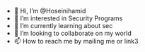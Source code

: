 - 👋 Hi, I’m @Hoseinihamid
- 👀 I’m interested in Security Programs
- 🌱 I’m currently learning about sec
- 💞️ I’m looking to collaborate on my world
- 📫 How to reach me by mailing me or link3

<!---
Hoseinihamid/Hoseinihamid is a ✨ special ✨ repository because its `README.md` (this file) appears on your GitHub profile.
You can click the Preview link to take a look at your changes.
--->
